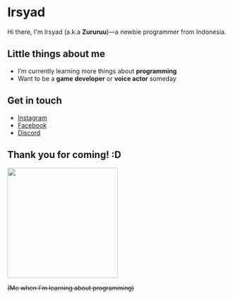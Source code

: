 # Irsyad
Hi there, I'm Irsyad (a.k.a <b>Zururuu</b>)—a newbie programmer from Indonesia.

## Little things about me
<ul>
  <li>I’m currently learning more things about <b>programming</b></li>
  <li>Want to be a <b>game developer</b> or <b>voice actor</b> someday</li>
</ul>

## Get in touch
<ul>
  <li><a href="https://www.instagram.com/zururuu">Instagram</a></li>
  <li><a href="https://www.facebook.com/muhammad.juang.irsyad">Facebook</a></li>
  <li><a href="https://discord.com/users/710778913508556880">Discord</a></li>
</ul>

## Thank you for coming! :D
<img src="https://c.tenor.com/Td5Y1yT7BNYAAAAC/tenor.gif" width="250" />
<p><s>(Me when I'm learning about programming)</s></p>
